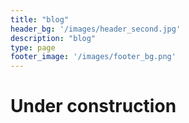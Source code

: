 ```yaml
---
title: "blog"
header_bg: '/images/header_second.jpg'
description: "blog"
type: page
footer_image: '/images/footer_bg.png'
---
```


# Under construction